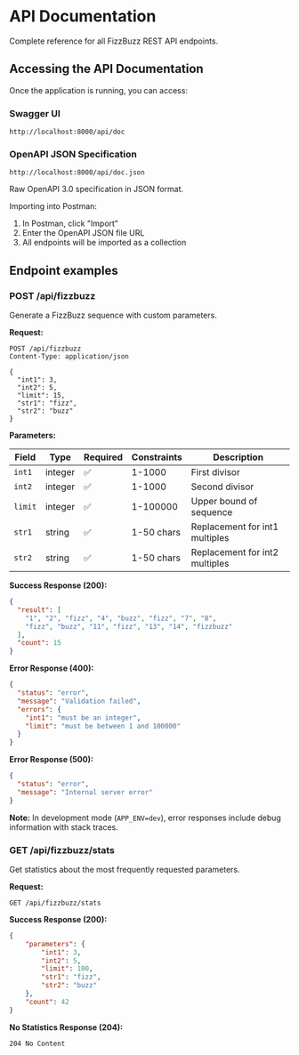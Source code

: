 # API Documentation

Complete reference for all FizzBuzz REST API endpoints.

## Accessing the API Documentation

Once the application is running, you can access:

### Swagger UI

```shell
http://localhost:8000/api/doc
```

### OpenAPI JSON Specification

```shell
http://localhost:8000/api/doc.json
```

Raw OpenAPI 3.0 specification in JSON format.

Importing into Postman:

  1. In Postman, click "Import"
  2. Enter the OpenAPI JSON file URL
  3. All endpoints will be imported as a collection

## Endpoint examples

### POST /api/fizzbuzz

Generate a FizzBuzz sequence with custom parameters.

**Request:**

```http
POST /api/fizzbuzz
Content-Type: application/json

{
  "int1": 3,
  "int2": 5,
  "limit": 15,
  "str1": "fizz",
  "str2": "buzz"
}
```

**Parameters:**

| Field | Type | Required | Constraints | Description |
|-------|------|----------|-------------|-------------|
| `int1` | integer | ✅ | 1-1000 | First divisor |
| `int2` | integer | ✅ | 1-1000 | Second divisor |
| `limit` | integer | ✅ | 1-100000 | Upper bound of sequence |
| `str1` | string | ✅ | 1-50 chars | Replacement for int1 multiples |
| `str2` | string | ✅ | 1-50 chars | Replacement for int2 multiples |

**Success Response (200):**

```json
{
  "result": [
    "1", "2", "fizz", "4", "buzz", "fizz", "7", "8",
    "fizz", "buzz", "11", "fizz", "13", "14", "fizzbuzz"
  ],
  "count": 15
}
```

**Error Response (400):**

```json
{
  "status": "error",
  "message": "Validation failed",
  "errors": {
    "int1": "must be an integer",
    "limit": "must be between 1 and 100000"
  }
}
```

**Error Response (500):**

```json
{
  "status": "error",
  "message": "Internal server error"
}
```

**Note:** In development mode (`APP_ENV=dev`), error responses include debug information with stack traces.

### GET /api/fizzbuzz/stats

Get statistics about the most frequently requested parameters.

**Request:**

```http
GET /api/fizzbuzz/stats
```

**Success Response (200):**

```json
{
    "parameters": {
        "int1": 3,
        "int2": 5,
        "limit": 100,
        "str1": "fizz",
        "str2": "buzz"
    },
    "count": 42
}
```

**No Statistics Response (204):**

```shell
204 No Content
```
